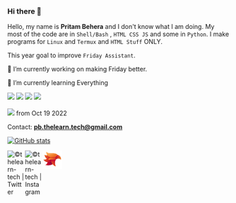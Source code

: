 ### Hi there 👋

<!--
**thelearn-tech/thelearn-tech** is a ✨ _special_ ✨ repository because its `README.md` (this file) appears on your GitHub profile.

Here are some ideas to get you started:

-  ...
- 🌱 I’m currently learning Everything at once.
- 👯 I’m looking to collaborate on ...
- 🤔 I’m looking for help with ...
- 💬 Ask me about ...
- 📫 How to reach me: ...
- 😄 Pronouns: ...
- ⚡ Fun fact: ...
-->
Hello, my name is **Pritam Behera** and I don't know what I am doing. 
My most of the code are in `Shell/Bash` , `HTML CSS JS` and some in `Python`. 
I make programs for `Linux` and `Termux` and `HTML Stuff` ONLY. 

This year goal to improve `Friday Assistant`.


🔭 I’m currently working on making Friday better.

🌱 I’m currently learning Everything

![](https://img.shields.io/badge/Codes-Maintained-green)
![](https://img.shields.io/badge/Code_in-Shell/Bash-lightgreen)
![](https://img.shields.io/badge/Code_in-HTML_CSS_JS-pink)
![](https://img.shields.io/badge/Code_in-python-blue)
<br>
  <br>
[![](https://komarev.com/ghpvc/?username=thelearn-tech&color=brightgreen&style=for-the-badge)](https://github.com/antonkomarev/github-profile-views-counter) from Oct 19 2022

Contact: **pb.thelearn.tech@gmail.com**

[![GitHub stats](https://github-readme-stats.vercel.app/api?username=thelearn-tech)](https://github.com/anuraghazra/github-readme-stats)




[<img align="left" alt="©thelearn-tech | Twitter" width="40px" src="https://cdn-icons-png.flaticon.com/512/889/889147.png" />](https://twitter.com/thelearn_tech)

[<img align="left" alt="©thelearn-tech | Instagram" width="40px" src="https://img.freepik.com/free-vector/instagram-icon_1057-2227.jpg?t=st=1647649237~exp=1647649837~hmac=dc341dc4be07fde87eb8a4c1e79ece3e45283fe698efbbb05349ec0db2e1208a&w=740" />](https://instagram.com/thelearn_tech)

[<img align="left" alt="©thelearn-tech | Website" width="44px" src="https://raw.githubusercontent.com/thelearn-tech/img/main/IMG_20210629_003003.png" />](https://thelearn-tech.github.io/website)



